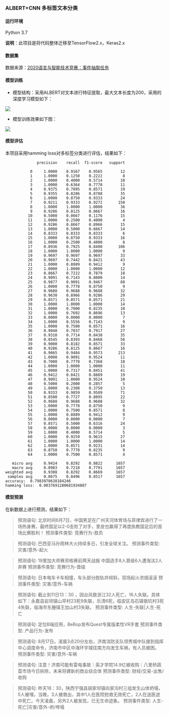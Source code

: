 ### ALBERT+CNN 多标签文本分类 

#### 运行环境
Python 3.7

**说明**：此项目是将代码整体迁移至TensorFlow2.x，Keras2.x


#### 数据集

数据来源：[2020语言与智能技术竞赛：事件抽取任务](https://aistudio.baidu.com/aistudio/competition/detail/32?isFromCcf=true)

#### 模型训练

- 模型结构：采用ALBERT对文本进行特征提取，最大文本长度为200，采用的深度学习模型如下：

![](https://raw.githubusercontent.com/percent4/multi-label-classification-4-event-type/master/multi-label-model.png)

- 模型训练效果如下图：

![](https://raw.githubusercontent.com/percent4/multi-label-classification-4-event-type/master/loss_acc.png)

#### 模型评估

本项目采用hamming loss对多标签分类进行评估，结果如下：

```
              precision    recall  f1-score   support

           0     1.0000    0.9167    0.9565        12
           1     1.0000    0.1250    0.2222         8
           2     1.0000    0.4000    0.5714        10
           3     1.0000    0.6364    0.7778        11
           4     0.9375    0.7895    0.8571        19
           5     0.9355    0.8286    0.8788        35
           6     1.0000    0.8750    0.9333        24
           7     0.9211    0.9333    0.9272       150
           8     1.0000    1.0000    1.0000        36
           9     0.9286    0.8125    0.8667        16
          10     0.5000    0.0667    0.1176        15
          11     1.0000    0.2500    0.4000         4
          12     0.9286    0.8667    0.8966        15
          13     1.0000    0.5000    0.6667        14
          14     0.8333    0.8333    0.8333         6
          15     1.0000    0.8750    0.9333        16
          16     1.0000    0.2500    0.4000         8
          17     0.8936    0.7925    0.8400       106
          18     1.0000    1.0000    1.0000         9
          19     0.9697    0.9697    0.9697        33
          20     0.9697    0.7442    0.8421        43
          21     1.0000    0.8889    0.9412         9
          22     1.0000    1.0000    1.0000        12
          23     0.8667    0.7222    0.7879        18
          24     0.9091    0.7143    0.8000        14
          25     0.9877    0.9091    0.9467        88
          26     1.0000    0.7778    0.8750         9
          27     0.9688    0.9688    0.9688        32
          28     0.9630    0.8966    0.9286        29
          29     0.8571    0.8571    0.8571        21
          30     1.0000    1.0000    1.0000        14
          31     1.0000    0.7000    0.8235        10
          32     1.0000    0.7692    0.8696        13
          33     0.0000    0.0000    0.0000         7
          34     1.0000    0.5556    0.7143         9
          35     1.0000    0.7500    0.8571        16
          36     0.9048    0.7037    0.7917        27
          37     0.9310    0.7714    0.8438        35
          38     0.8545    0.8393    0.8468        56
          39     0.9000    0.8182    0.8571        33
          40     0.9286    0.8125    0.8667        16
          41     0.9665    0.9484    0.9573       213
          42     1.0000    0.9091    0.9524        11
          43     0.7000    0.7778    0.7368        18
          44     1.0000    1.0000    1.0000        11
          45     1.0000    0.7317    0.8451        41
          46     0.9412    0.8421    0.8889        19
          47     0.9091    1.0000    0.9524        10
          48     0.5000    0.2000    0.2857         5
          49     1.0000    0.2308    0.3750        13
          50     0.9333    0.9859    0.9589        71
          51     0.8500    0.7727    0.8095        22
          52     0.9688    0.9688    0.9688        32
          53     1.0000    0.7778    0.8750         9
          54     1.0000    0.7500    0.8571         8
          55     1.0000    0.8889    0.9412         9
          56     0.0000    0.0000    0.0000         7
          57     0.8571    0.5000    0.6316        24
          58     0.0000    0.0000    0.0000         3
          59     1.0000    0.4000    0.5714         5
          60     1.0000    0.9259    0.9615        27
          61     1.0000    1.0000    1.0000        14
          62     1.0000    0.8571    0.9231        14
          63     0.8750    0.7778    0.8235         9
          64     1.0000    0.7500    0.8571         4

   micro avg     0.9424    0.8292    0.8822      1657
   macro avg     0.8983    0.7218    0.7791      1657
weighted avg     0.9308    0.8292    0.8669      1657
 samples avg     0.8675    0.8496    0.8517      1657
accuracy:  0.7983978638184246
hamming loss:  0.0037691280681934887
```

#### 模型预测

在新数据上进行预测，结果如下：

>预测语句: 北京时间6月7日，中国男足在广州天河体育场与菲律宾进行了一场热身赛，最终国足以2-0击败了对手，里皮也赢得了再度执教国足后的首场比赛胜利！
预测事件类型: 竞赛行为-胜负

>预测语句: 巴西亚马孙雨林大火持续多日，引发全球关注。
预测事件类型: 灾害/意外-起火

>预测语句: 19里加大师赛资格赛前两天战报 中国选手8人晋级6人遭淘汰2人弃赛
预测事件类型: 竞赛行为-晋级

>预测语句: 日本电车卡车相撞，车头部分脱轨并倾斜，现场起火浓烟滚滚
预测事件类型: 灾害/意外-车祸

>预测语句: 截止到11日13：30 ，因台风致浙江32人死亡，16人失联。具体如下：永嘉县岩坦镇山早村23死9失联，乐清6死，临安区岛石镇银坑村3死4失联，临海市东塍镇王加山村3失联。
预测事件类型: 人生-失联|人生-死亡

> 预测语句: 定位B端应用，BeBop发布Quest专属版柔性VR手套
预测事件类型: 产品行为-发布

> 预测语句: 8月17日。凌晨3点20分左右，济南消防支队领秀城中队接到指挥中心调度命令，济南市中区中海环宇城往南方向发生车祸，有人员被困。
预测事件类型: 灾害/意外-车祸

> 预测语句: 注意！济南可能有雷电事故｜英才学院14.9亿被收购｜八里桥蔬菜市场今日拆除，未来将建新的商业综合体
预测事件类型: 财经/交易-出售/收购

> 预测语句: 昨天18：30，陕西宁强县胡家坝镇向家沟村三组发生山体坍塌，5人被埋。当晚，3人被救出，其中1人在医院抢救无效死亡，2人在送医途中死亡。今天凌晨，另外2人被发现，已无生命迹象。
预测事件类型: 人生-死亡|灾害/意外-坍/垮塌